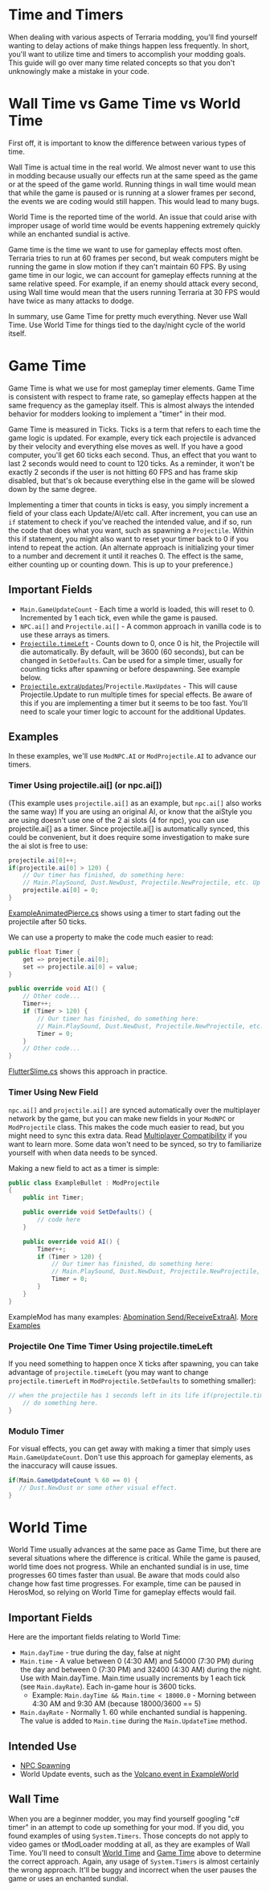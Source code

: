 # Time and Timers
When dealing with various aspects of Terraria modding, you'll find yourself wanting to delay actions of make things happen less frequently. In short, you'll want to utilize time and timers to accomplish your modding goals. This guide will go over many time related concepts so that you don't unknowingly make a mistake in your code.

# Wall Time vs Game Time vs World Time
First off, it is important to know the difference between various types of time. 

Wall Time is actual time in the real world. We almost never want to use this in modding because usually our effects run at the same speed as the game or at the speed of the game world. Running things in wall time would mean that while the game is paused or is running at a slower frames per second, the events we are coding would still happen. This would lead to many bugs.

World Time is the reported time of the world. An issue that could arise with improper usage of world time would be events happening extremely quickly while an enchanted sundial is active.

Game time is the time we want to use for gameplay effects most often. Terraria tries to run at 60 frames per second, but weak computers might be running the game in slow motion if they can't maintain 60 FPS. By using game time in our logic, we can account for gameplay effects running at the same relative speed. For example, if an enemy should attack every second, using Wall time would mean that the users running Terraria at 30 FPS would have twice as many attacks to dodge. 

In summary, use Game Time for pretty much everything. Never use Wall Time. Use World Time for things tied to the day/night cycle of the world itself. 

# Game Time
Game Time is what we use for most gameplay timer elements. Game Time is consistent with respect to frame rate, so gameplay effects happen at the same frequency as the gameplay itself. This is almost always the intended behavior for modders looking to implement a "timer" in their mod. 

Game Time is measured in Ticks. Ticks is a term that refers to each time the game logic is updated. For example, every tick each projectile is advanced by their velocity and everything else moves as well. If you have a good computer, you'll get 60 ticks each second. Thus, an effect that you want to last 2 seconds would need to count to 120 ticks. As a reminder, it won't be exactly 2 seconds if the user is not hitting 60 FPS and has frame skip disabled, but that's ok because everything else in the game will be slowed down by the same degree.

Implementing a timer that counts in ticks is easy, you simply increment a field of your class each Update/AI/etc call. After increment, you can use an `if` statement to check if you've reached the intended value, and if so, run the code that does what you want, such as spawning a `Projectile`. Within this if statement, you might also want to reset your timer back to 0 if you intend to repeat the action. (An alternate approach is initializing your timer to a number and decrement it until it reaches 0. The effect is the same, either counting up or counting down. This is up to your preference.)

## Important Fields
* `Main.GameUpdateCount` - Each time a world is loaded, this will reset to 0. Incremented by 1 each tick, even while the game is paused. 
* `NPC.ai[]` and `Projectile.ai[]` - A common approach in vanilla code is to use these arrays as timers.  
* [`Projectile.timeLeft`](https://github.com/blushiemagic/tModLoader/wiki/Projectile-Class-Documentation#timeleft) - Counts down to 0, once 0 is hit, the Projectile will die automatically. By default, will be 3600 (60 seconds), but can be changed in `SetDefaults`. Can be used for a simple timer, usually for counting ticks after spawning or before despawning. See example below.
* [`Projectile.extraUpdates`](https://github.com/blushiemagic/tModLoader/wiki/Projectile-Class-Documentation#extraupdates)/`Projectile.MaxUpdates` - This will cause Projectile.Update to run multiple times for special effects. Be aware of this if you are implementing a timer but it seems to be too fast. You'll need to scale your timer logic to account for the additional Updates.

## Examples
In these examples, we'll use `ModNPC.AI` or `ModProjectile.AI` to advance our timers. 
### Timer Using projectile.ai[] (or npc.ai[])
(This example uses `projectile.ai[]` as an example, but `npc.ai[]` also works the same way)
If you are using an original AI, or know that the aiStyle you are using doesn't use one of the 2 ai slots (4 for npc), you can use projectile.ai[] as a timer. Since projectile.ai[] is automatically synced, this could be convenient, but it does require some investigation to make sure the ai slot is free to use:
```cs
projectile.ai[0]++;
if(projectile.ai[0] > 120) {
    // Our timer has finished, do something here:
    // Main.PlaySound, Dust.NewDust, Projectile.NewProjectile, etc. Up to you.
    projectile.ai[0] = 0;
}
```
[ExampleAnimatedPierce.cs](https://github.com/blushiemagic/tModLoader/blob/master/ExampleMod/Projectiles/ExampleAnimatedPierce.cs#L74) shows using a timer to start fading out the projectile after 50 ticks.    

We can use a property to make the code much easier to read:   
```cs
public float Timer {
	get => projectile.ai[0];
	set => projectile.ai[0] = value;
}

public override void AI() {
	// Other code...
	Timer++;
	if (Timer > 120) {
		// Our timer has finished, do something here:
		// Main.PlaySound, Dust.NewDust, Projectile.NewProjectile, etc. Up to you.
		Timer = 0;
	}
	// Other code...
}
```
[FlutterSlime.cs](https://github.com/blushiemagic/tModLoader/blob/master/ExampleMod/NPCs/FlutterSlime.cs#L67) shows this approach in practice.

### Timer Using New Field
`npc.ai[]` and `projectile.ai[]` are synced automatically over the multiplayer network by the game, but you can make new fields in your `ModNPC` or `ModProjectile` class. This makes the code much easier to read, but you might need to sync this extra data. Read [Multiplayer Compatibility](https://github.com/blushiemagic/tModLoader/wiki/Multiplayer-Compatibility#npc--modnpc) if you want to learn more. Some data won't need to be synced, so try to familiarize yourself with when data needs to be synced.

Making a new field to act as a timer is simple:
```cs
public class ExampleBullet : ModProjectile
{
	public int Timer;

	public override void SetDefaults() {
		// code here
	}

	public override void AI() {
		Timer++;
		if (Timer > 120) {
			// Our timer has finished, do something here:
			// Main.PlaySound, Dust.NewDust, Projectile.NewProjectile, etc. Up to you.
			Timer = 0;
		}
	}
}
```    
ExampleMod has many examples: [Abomination Send/ReceiveExtraAI](https://github.com/blushiemagic/tModLoader/blob/master/ExampleMod/NPCs/Abomination/Abomination.cs#L228). [More Examples](https://github.com/blushiemagic/tModLoader/search?utf8=%E2%9C%93&q=SendExtraAI+path:ExampleMod&type=Code)

### Projectile One Time Timer Using projectile.timeLeft
If you need something to happen once X ticks after spawning, you can take advantage of `projectile.timeLeft` (you may want to change `projectile.timerLeft` in `ModProjectile.SetDefaults` to something smaller):
```cs
// when the projectile has 1 seconds left in its life if(projectile.timeLeft == 60) {
    // do something here.
} 
```
### Modulo Timer
For visual effects, you can get away with making a timer that simply uses `Main.GameUpdateCount`. Don't use this approach for gameplay elements, as the inaccuracy will cause issues.
```cs
if(Main.GameUpdateCount % 60 == 0) {
   // Dust.NewDust or some other visual effect.
}
```

# World Time
World Time usually advances at the same pace as Game Time, but there are several situations where the difference is critical. While the game is paused, world time does not progress. While an enchanted sundial is in use, time progresses 60 times faster than usual. Be aware that mods could also change how fast time progresses. For example, time can be paused in HerosMod, so relying on World Time for gameplay effects would fail. 

## Important Fields
Here are the important fields relating to World Time: 
* `Main.dayTime` - true during the day, false at night
* `Main.time` - A value between 0 (4:30 AM) and 54000 (7:30 PM) during the day and between 0 (7:30 PM) and 32400 (4:30 AM) during the night. Use with Main.dayTime. Main.time usually increments by 1 each tick (see `Main.dayRate`). Each in-game hour is 3600 ticks. 
  * Example: `Main.dayTime && Main.time < 18000.0` - Morning between 4:30 AM and 9:30 AM (because 18000/3600 == 5) 
* `Main.dayRate` - Normally 1. 60 while enchanted sundial is happening. The value is added to `Main.time` during the `Main.UpdateTime` method.

## Intended Use
* [NPC Spawning](https://github.com/blushiemagic/tModLoader/wiki/Basic-NPC-Spawning)
* World Update events, such as the [Volcano event in ExampleWorld](https://github.com/blushiemagic/tModLoader/blob/master/ExampleMod/ExampleWorld.cs#L405)

## Wall Time
When you are a beginner modder, you may find yourself googling "c# timer" in an attempt to code up something for your mod. If you did, you found examples of using `System.Timers`. Those concepts do not apply to video games or tModLoader modding at all, as they are examples of Wall Time. You'll need to consult [World Time](#world-time) and [Game Time](#game-time) above to determine the correct approach. Again, any usage of `System.Timers` is almost certainly the wrong approach. It'll be buggy and incorrect when the user pauses the game or uses an enchanted sundial.